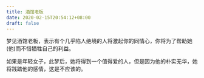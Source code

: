 ```yaml
---
title: 酒馆老板
date: 2020-02-15T20:54:12+08:00
draft: false
---
```


梦见酒馆老板，表示有个几乎陷人绝境的人将激起你的同情心，你将为了帮助她(他)而不惜牺牲自己的利益。

如果是年轻女子，此梦后，她将得到一个值得爱的人，但是因为他的朴实无华，她将践踏他的感情，这是不应该的。

